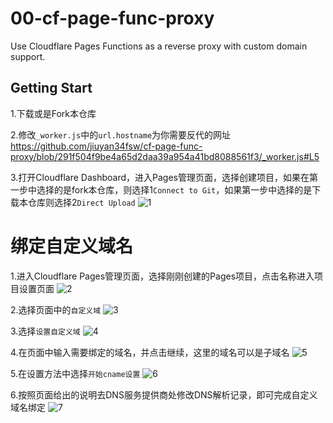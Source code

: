 # 00-cf-page-func-proxy
Use Cloudflare Pages Functions as a reverse proxy with custom domain support.

## Getting Start
1.下载或是Fork本仓库

2.修改`_worker.js`中的`url.hostname`为你需要反代的网址
https://github.com/jiuyan34fsw/cf-page-func-proxy/blob/291f504f9be4a65d2daa39a954a41bd8088561f3/_worker.js#L5

3.打开Cloudflare Dashboard，进入Pages管理页面，选择创建项目，如果在第一步中选择的是fork本仓库，则选择1`Connect to Git`，如果第一步中选择的是下载本仓库则选择2`Direct Upload`
![1](https://github.com/jiuyan34fsw/cf-page-func-proxy/blob/images/images/1.jpg?raw=true)


# 绑定自定义域名

1.进入Cloudflare Pages管理页面，选择刚刚创建的Pages项目，点击名称进入项目设置页面
![2](https://github.com/jiuyan34fsw/cf-page-func-proxy/blob/images/images/2.jpg?raw=true)

2.选择页面中的`自定义域`
![3](https://github.com/jiuyan34fsw/cf-page-func-proxy/blob/images/images/3.jpg?raw=true)

3.选择`设置自定义域`
![4](https://github.com/jiuyan34fswm/cf-page-func-proxy/blob/images/images/4.jpg?raw=true)

4.在页面中输入需要绑定的域名，并点击继续，这里的域名可以是子域名
![5](https://github.com/jiuyan34fsw/cf-page-func-proxy/blob/images/images/5.jpg?raw=true)

5.在设置方法中选择`开始cname设置`
![6](https://github.com/jiuyan34fsw/cf-page-func-proxy/blob/images/images/6.jpg?raw=true)

6.按照页面给出的说明去DNS服务提供商处修改DNS解析记录，即可完成自定义域名绑定
![7](https://github.com/jiuyan34fsw/cf-page-func-proxy/blob/images/images/7.jpg?raw=true)
